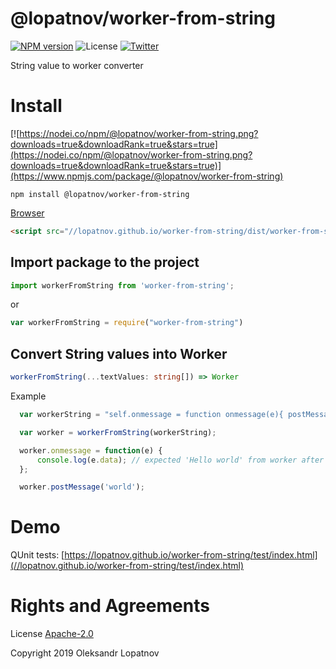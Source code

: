 # @lopatnov/worker-from-string

[![NPM version](https://badge.fury.io/js/%40lopatnov%2Fworker-from-string.svg)](https://www.npmjs.com/package/@lopatnov/worker-from-string)
![License](https://img.shields.io/github/license/lopatnov/worker-from-string)
[![Twitter](https://img.shields.io/twitter/url?url=https%3A%2F%2Fwww.npmjs.com%2Fpackage%2Fworker-from-string)](https://twitter.com/intent/tweet?text=Wow:&url=https%3A%2F%2Fwww.npmjs.com%2Fpackage%2Fworker-from-string)

String value to worker converter

# Install

[![https://nodei.co/npm/@lopatnov/worker-from-string.png?downloads=true&downloadRank=true&stars=true](https://nodei.co/npm/@lopatnov/worker-from-string.png?downloads=true&downloadRank=true&stars=true)](https://www.npmjs.com/package/@lopatnov/worker-from-string)

```shell
npm install @lopatnov/worker-from-string
```

[Browser](//lopatnov.github.io/worker-from-string/dist/worker-from-string.min.js)

```html
<script src="//lopatnov.github.io/worker-from-string/dist/worker-from-string.min.js"></script>
```

## Import package to the project

```typescript
import workerFromString from 'worker-from-string';
```
or
```javascript
var workerFromString = require("worker-from-string")
```

## Convert String values into Worker

```typescript
workerFromString(...textValues: string[]) => Worker
```

Example

```typescript
  var workerString = "self.onmessage = function onmessage(e){ postMessage('Hello ' + e.data); }";

  var worker = workerFromString(workerString);

  worker.onmessage = function(e) {
      console.log(e.data); // expected 'Hello world' from worker after worker.postMessage('world')
  };

  worker.postMessage('world');
```

# Demo

QUnit tests: [https://lopatnov.github.io/worker-from-string/test/index.html](//lopatnov.github.io/worker-from-string/test/index.html)

# Rights and Agreements

License [Apache-2.0](https://github.com/lopatnov/worker-from-string/blob/master/LICENSE)

Copyright 2019 Oleksandr Lopatnov
